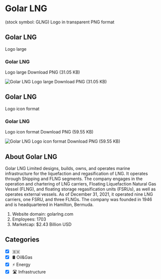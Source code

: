 # Golar LNG
 (stock symbol: GLNG) Logo in transparent PNG format

## Golar LNG
 Logo large

### Golar LNG
 Logo large Download PNG (31.05 KB)

![Golar LNG
 Logo large Download PNG (31.05 KB)](/img/orig/GLNG_BIG-a70c9652.png)

## Golar LNG
 Logo icon format

### Golar LNG
 Logo icon format Download PNG (59.55 KB)

![Golar LNG
 Logo icon format Download PNG (59.55 KB)](/img/orig/GLNG-11cb0405.png)

## About Golar LNG


Golar LNG Limited designs, builds, owns, and operates marine infrastructure for the liquefaction and regasification of LNG. It operates through Shipping and FLNG segments. The company engages in the operation and chartering of LNG carriers, Floating Liquefaction Natural Gas Vessel (FLNG), and floating storage regasification units (FSRUs), as well as operates external vessels. As of December 31, 2021, it operated nine LNG carriers, one FSRU, and three FLNGs. The company was founded in 1946 and is headquartered in Hamilton, Bermuda.

1. Website domain: golarlng.com
2. Employees: 1703
3. Marketcap: $2.43 Billion USD


## Categories
- [x] 🇧🇲
- [x] 🛢 Oil&Gas
- [x] ⚡ Energy
- [x] 🛣️ Infrastructure
